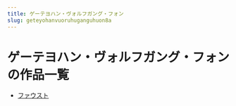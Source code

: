 ```yaml
---
title: ゲーテヨハン・ヴォルフガング・フォン
slug: geteyohanvuoruhuganguhuon8a
---
```


# ゲーテヨハン・ヴォルフガング・フォンの作品一覧

- [ファウスト](huausuto6c)
